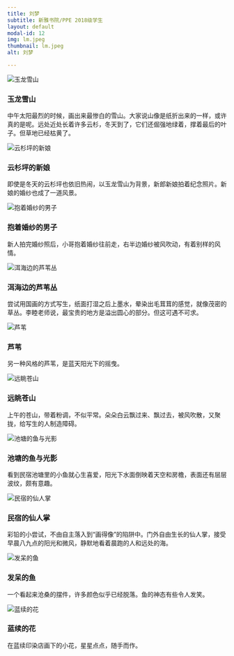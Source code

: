 ```yaml
---
title: 刘梦
subtitle: 新雅书院/PPE 2018级学生
layout: default
modal-id: 12
img: lm.jpeg
thumbnail: lm.jpeg
alt: 刘梦

---
```


<img src="img/lm/玉龙雪山.jpg" class="img-responsive img-centered" alt="玉龙雪山">
<h3>玉龙雪山</h3>
<p>中午太阳最烈的时候，画出来最惨白的雪山。大家说山像是纸折出来的一样，或许真的是呢。远处近处长着许多云杉，冬天到了，它们还倔强地绿着，撑着最后的叶子。但草地已经枯黄了。</p>

<img src="img/lm/云杉坪的新娘.jpg" class="img-responsive img-centered" alt="云杉坪的新娘">
<h3>云杉坪的新娘</h3>
<p>即使是冬天的云杉坪也依旧热闹，以玉龙雪山为背景，新郎新娘拍着纪念照片。新娘的婚纱也成了一道风景。</p>

<img src="img/lm/抱着婚纱的男子.jpg" class="img-responsive img-centered" alt="抱着婚纱的男子">
<h3>抱着婚纱的男子</h3>
<p>新人拍完婚纱照后，小哥抱着婚纱往前走，右半边婚纱被风吹动，有着别样的风情。</p>

<img src="img/lm/洱海边的芦苇丛.jpg" class="img-responsive img-centered" alt="洱海边的芦苇丛">
<h3>洱海边的芦苇丛</h3>
<p>尝试用国画的方式写生，纸面打湿之后上墨水，晕染出毛茸茸的感觉，就像茂密的草丛。李睦老师说，最宝贵的地方是溢出圆心的部分。但这可遇不可求。</p>

<img src="img/lm/芦苇.jpg" class="img-responsive img-centered" alt="芦苇">
<h3>芦苇</h3>
<p>另一种风格的芦苇，是蓝天阳光下的摇曳。</p>

<img src="img/lm/远眺苍山.jpg" class="img-responsive img-centered" alt="远眺苍山">
<h3>远眺苍山</h3>
<p>上午的苍山，带着粉调，不似平常。朵朵白云飘过来、飘过去，被风吹散，又聚拢，给写生的人制造障碍。</p>

<img src="img/lm/池塘的鱼与光影.jpg" class="img-responsive img-centered" alt="池塘的鱼与光影">
<h3>池塘的鱼与光影</h3>
<p>看到民宿池塘里的小鱼就心生喜爱，阳光下水面倒映着天空和房檐，表面还有层层波纹，颇有意趣。</p>

<img src="img/lm/民宿的仙人掌.jpg" class="img-responsive img-centered" alt="民宿的仙人掌">
<h3>民宿的仙人掌</h3>
<p>彩铅的小尝试，不由自主落入到“画得像”的陷阱中。门外自由生长的仙人掌，接受早晨八九点的阳光和微风，静默地看着晨跑的人和远处的海。</p>

<img src="img/lm/发呆的鱼.jpg" class="img-responsive img-centered" alt="发呆的鱼">
<h3>发呆的鱼</h3>
<p>一个看起来沧桑的摆件，许多颜色似乎已经脱落。鱼的神态有些令人发笑。</p>

<img src="img/lm/蓝续的花.jpg" class="img-responsive img-centered" alt="蓝续的花">
<h3>蓝续的花</h3>
<p>在蓝续印染店画下的小花，星星点点，随手而作。</p>